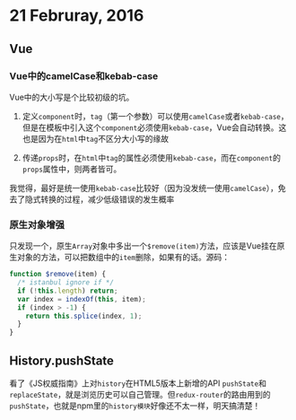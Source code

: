 # 21 Februray, 2016

## Vue

### Vue中的camelCase和kebab-case

Vue中的大小写是个比较初级的坑。

1.  定义`component`时，`tag`（第一个参数）可以使用`camelCase`或者`kebab-case`，但是在模板中引入这个`component`必须使用`kebab-case`，Vue会自动转换。这也是因为在`html`中`tag`不区分大小写的缘故

2. 传递`props`时，在`html`中`tag`的属性必须使用`kebab-case`，而在`component`的`props`属性中，则两者皆可。

我觉得，最好是统一使用`kebab-case`比较好（因为没发统一使用`camelCase`），免去了隐式转换的过程，减少低级错误的发生概率

### 原生对象增强

只发现一个，原生`Array`对象中多出一个`$remove(item)`方法，应该是Vue挂在原生对象的方法，可以把数组中的`item`删除，如果有的话。源码：

```js
function $remove(item) {
  /* istanbul ignore if */
  if (!this.length) return;
  var index = indexOf(this, item);
  if (index > -1) {
    return this.splice(index, 1);
  }
}
```

## History.pushState

看了《JS权威指南》上对`history`在HTML5版本上新增的API `pushState`和`replaceState`，就是浏览历史可以自己管理。但`redux-router`的路由用到的`pushState`，也就是npm里的`history模块`好像还不太一样，明天搞清楚！